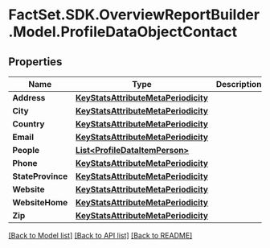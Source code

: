 # FactSet.SDK.OverviewReportBuilder.Model.ProfileDataObjectContact

## Properties

Name | Type | Description | Notes
------------ | ------------- | ------------- | -------------
**Address** | [**KeyStatsAttributeMetaPeriodicity**](KeyStatsAttributeMetaPeriodicity.md) |  | 
**City** | [**KeyStatsAttributeMetaPeriodicity**](KeyStatsAttributeMetaPeriodicity.md) |  | 
**Country** | [**KeyStatsAttributeMetaPeriodicity**](KeyStatsAttributeMetaPeriodicity.md) |  | 
**Email** | [**KeyStatsAttributeMetaPeriodicity**](KeyStatsAttributeMetaPeriodicity.md) |  | 
**People** | [**List&lt;ProfileDataItemPerson&gt;**](ProfileDataItemPerson.md) |  | [optional] 
**Phone** | [**KeyStatsAttributeMetaPeriodicity**](KeyStatsAttributeMetaPeriodicity.md) |  | 
**StateProvince** | [**KeyStatsAttributeMetaPeriodicity**](KeyStatsAttributeMetaPeriodicity.md) |  | 
**Website** | [**KeyStatsAttributeMetaPeriodicity**](KeyStatsAttributeMetaPeriodicity.md) |  | 
**WebsiteHome** | [**KeyStatsAttributeMetaPeriodicity**](KeyStatsAttributeMetaPeriodicity.md) |  | [optional] 
**Zip** | [**KeyStatsAttributeMetaPeriodicity**](KeyStatsAttributeMetaPeriodicity.md) |  | 

[[Back to Model list]](../README.md#documentation-for-models) [[Back to API list]](../README.md#documentation-for-api-endpoints) [[Back to README]](../README.md)

